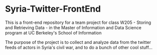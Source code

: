 # Syria-Twitter-FrontEnd

This is a front-end repository for a team project for class W205 - Storing and Retrieving Data - in the Master of Information and Data Science program at UC Berkeley's School of Information

The purpose of the project is to collect and analyze data from the twitter feeds of actors in Syria's civil war, and to do a bunch of other cool stuff...